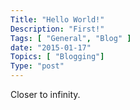 ```yaml
---
Title: "Hello World!"
Description: "First!"
Tags: [ "General", "Blog" ]
date: "2015-01-17"
Topics: [ "Blogging"]
Type: "post"
---
```


Closer to infinity.
